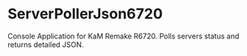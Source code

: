 # ServerPollerJson6720
Console Application for KaM Remake R6720. Polls servers status and returns detailed JSON.
